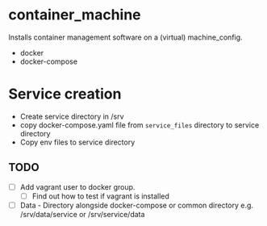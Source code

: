 # container_machine

Installs container management software on a (virtual) machine_config.

* docker
* docker-compose

# Service creation

* Create service directory in /srv
* copy docker-compose.yaml file from `service_files` directory to service directory
* Copy env files to service directory

## TODO

* [ ] Add vagrant user to docker group.
    * [ ] Find out how to test if vagrant is installed
* [ ] Data - Directory alongside docker-compose or common directory
      e.g. /srv/data/service or /srv/service/data
